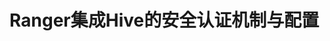 Ranger集成Hive的安全认证机制与配置
===================================================================================
